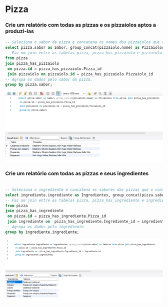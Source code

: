 # Pizza

### Crie um relatório com todas as pizzas e os pizzaiolos aptos a produzi-las
``` sql
-- Seleciona o sabor da pizza e concatena os nomes dos pizzaiolos que a preparam.
select pizza.sabor as Sabor, group_concat(pizzaiolo.nome) as Pizzaiolos
-- Faz um join entre as tabelas pizza, pizza_has_pizzaiolo e pizzaiolo.
from pizza
join pizza_has_pizzaiolo
 on pizza.id = pizza_has_pizzaiolo.Pizza_id
 join pizzaiolo on pizzaiolo.id = pizza_has_pizzaiolo.Pizzaiolo_id
-- Agrupa os dados pelo sabor da pizza.
group by pizza.sabor;
```
![pizzaria1](pizza_e_pizzaiolos.png)

### Crie um relatório com todas as pizzas e seus ingredientes
``` sql

-- Seleciona o ingrediente e concatena os sabores das pizzas que o contêm.
select ingrediente.ingrediente as Ingredientes, group_concat(pizza.sabor) as Sabores
-- Faz um join entre as tabelas pizza, pizza_has_ingrediente e ingrediente.
from pizza
join pizza_has_ingrediente
 on pizza.id = pizza_has_ingrediente.Pizza_id
 join ingrediente on  pizza_has_ingrediente.Ingrediente_id = ingrediente.id 
-- Agrupa os dados pelo ingrediente.
group by ingrediente.ingrediente;

```

![pizzaria2](ingrediente_pizza.png)
